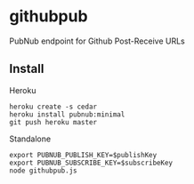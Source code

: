 # githubpub

PubNub endpoint for Github Post-Receive URLs

## Install

Heroku

    heroku create -s cedar
    heroku install pubnub:minimal
    git push heroku master

Standalone

    export PUBNUB_PUBLISH_KEY=$publishKey
    export PUBNUB_SUBSCRIBE_KEY=$subscribeKey
    node githubpub.js
